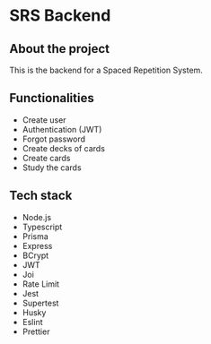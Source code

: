 # SRS Backend

## About the project

This is the backend for a Spaced Repetition System. 

## Functionalities
- Create user
- Authentication (JWT)
- Forgot password
- Create decks of cards
- Create cards
- Study the cards 

## Tech stack
- Node.js
- Typescript
- Prisma
- Express
- BCrypt
- JWT
- Joi
- Rate Limit
- Jest
- Supertest
- Husky
- Eslint
- Prettier
